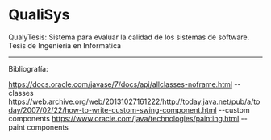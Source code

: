 # QualiSys
QualyTesis:
Sistema para evaluar la calidad de los sistemas de software. Tesis de Ingeniería en Informatica

-----------------------
Bibliografía:

https://docs.oracle.com/javase/7/docs/api/allclasses-noframe.html -- classes
https://web.archive.org/web/20131027161222/http://today.java.net/pub/a/today/2007/02/22/how-to-write-custom-swing-component.html --custom components
https://www.oracle.com/java/technologies/painting.html --paint components
